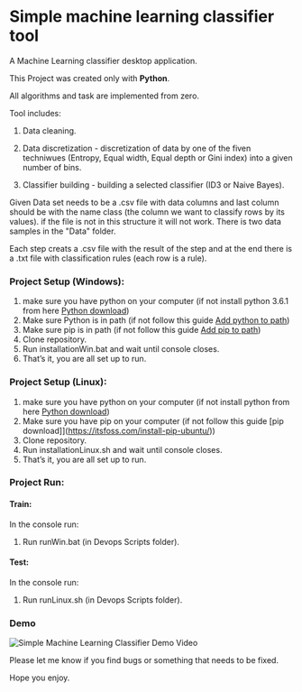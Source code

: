 # Simple machine learning classifier tool

A Machine Learning classifier desktop application.

This Project was created only with <b> Python</b>. 

All algorithms and task are implemented from zero.

Tool includes:

1. Data cleaning.

2. Data discretization - discretization of data by one of the fiven techniwues (Entropy, Equal width, Equal depth or Gini index) into a given number of  bins.

3. Classifier building - building a selected classifier (ID3 or Naive Bayes).

Given Data set needs to be a .csv file with data columns and last column should be with the name class (the column we want to classify rows by its values).
if the file is not in this structure it will not work.
There is two data samples in the "Data" folder.

Each step creats a .csv file with the result of the step and at the end there is a .txt file with classification rules (each row is a rule).


### Project Setup (Windows):

1. make sure you have python on your computer (if not install python 3.6.1 from here [Python download](https://www.python.org/downloads/windows/))
2. Make sure Python is in path (if not follow this guide [Add python to path](https://datatofish.com/add-python-to-windows-path/))
3. Make sure pip is in path (if not follow this guide [Add pip to path](https://appuals.com/fix-pip-is-not-recognized-as-an-internal-or-external-command/))
5. Clone repository.
6. Run installationWin.bat and wait until console closes.
7. That’s it, you are all set up to run.

### Project Setup (Linux):

1. make sure you have python on your computer (if not install python from here [Python download](https://docs.python-guide.org/starting/install3/linux/))
3. Make sure you have pip on your computer (if not follow this guide [pip download]](https://itsfoss.com/install-pip-ubuntu/))
5. Clone repository.
6. Run installationLinux.sh and wait until console closes.
7. That’s it, you are all set up to run.

### Project Run:

#### Train:
In the console run:
1. Run runWin.bat (in Devops Scripts folder).

#### Test:
In the console run:
1. Run runLinux.sh (in Devops Scripts folder).

### Demo

![Simple Machine Learning Classifier Demo Video](https://github.com/leorrose/Simple-machine-learning-classifier-tool/blob/master/demo.gif)

Please let me know if you find bugs or something that needs to be fixed.

Hope you enjoy.
